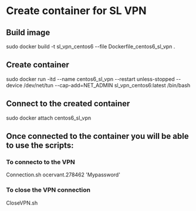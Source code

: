 # Create container for SL VPN

## Build image

sudo docker build -t sl_vpn_centos6 --file Dockerfile_centos6_sl_vpn .

## Create container

sudo docker run -itd --name centos6_sl_vpn --restart unless-stopped --device /dev/net/tun --cap-add=NET_ADMIN sl_vpn_centos6:latest /bin/bash

## Connect to the created container

sudo docker attach centos6_sl_vpn


## Once connected to the container you will be able to use the scripts:

### To connecto to the VPN

Connection.sh ocervant.278462 'Mypassword' 

### To close the VPN connection

CloseVPN.sh 
